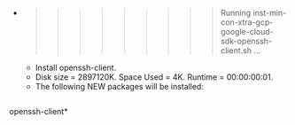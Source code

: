 * >>>>>>>>> Running inst-min-con-xtra-gcp-google-cloud-sdk-openssh-client.sh ...
  * Install openssh-client.
  * Disk size = 2897120K. Space Used = 4K. Runtime = 00:00:00:01.
  * The following NEW packages will be installed:
  ```bash
openssh-client*
  ```
